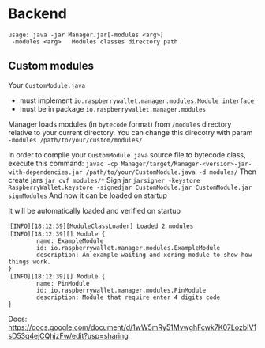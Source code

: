 # Backend

```
usage: java -jar Manager.jar[-modules <arg>]
 -modules <arg>   Modules classes directory path
```


## Custom modules
Your `CustomModule.java`
- must implement `io.raspberrywallet.manager.modules.Module interface`
- must be in package `io.raspberrywallet.manager.modules`

Manager loads modules (in `bytecode` format) from `/modules` directory relative to your current directory.
You can change this direcotry with param `-modules /path/to/your/custom/modules/`

In order to compile your `CustomModule.java` source file to bytecode class, execute this command:
`javac -cp Manager/target/Manager-<version>-jar-with-dependencies.jar /path/to/your/CustomModule.java -d modules/`
Then create jars
`jar cvf modules/*`
Sign jar
`jarsigner -keystore RaspberryWallet.keystore -signedjar CustomModule.jar CustomModule.jar signModules`
And now it can be loaded on startup

It will be automatically loaded and verified on startup
```
ℹ[INFO][18:12:39][ModuleClassLoader] Loaded 2 modules
ℹ[INFO][18:12:39][] Module {
        name: ExampleModule
        id: io.raspberrywallet.manager.modules.ExampleModule
        description: An example waiting and xoring module to show how things work.
}
ℹ[INFO][18:12:39][] Module {
        name: PinModule
        id: io.raspberrywallet.manager.modules.PinModule
        description: Module that require enter 4 digits code
}
```

Docs: https://docs.google.com/document/d/1wW5mRy51MvwghFcwk7K07LozbIV1sD53q4ejCQhjzFw/edit?usp=sharing
